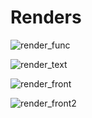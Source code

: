 # Renders

![render_func](render_func.png)

![render_text](render_text.png)

![render_front](render_front.png)

![render_front2](render_front2.png)
